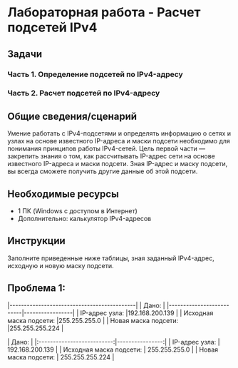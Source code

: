 # Лабораторная работа - Расчет подсетей IPv4 

## Задачи
### Часть 1. Определение подсетей по IPv4-адресу
### Часть 2. Расчет подсетей по IPv4-адресу

## Общие сведения/сценарий

   Умение работать с IPv4-подсетями и определять информацию о сетях и узлах на основе известного IP-адреса и маски подсети необходимо для понимания принципов работы IPv4-сетей. Цель первой части — закрепить знания о том, как рассчитывать IP-адрес сети на основе известного IP-адреса и маски подсети. Зная IP-адрес и маску подсети, вы всегда сможете получить другие данные об этой подсети.


## Необходимые ресурсы
  * 1 ПК (Windows с доступом в Интернет)
  * Дополнительно: калькулятор IPv4-адресов

## Инструкции
   Заполните приведенные ниже таблицы, зная заданный IPv4-адрес, исходную и новую маску подсети.


## Проблема 1:
|--------------------------------------------|
| Дано:                                      |
|--------------------------|-----------------|
| IP-адрес узла:           |192.168.200.139  |
| Исходная маска подсети:  |255.255.255.0    |
| Новая маска подсети:     |255.255.255.224  |

| Дано:                                      |
|:--------------------------:|----------------:|
| IP-адрес узла:             | 192.168.200.139 |
| Исходная маска подсети:    | 255.255.255.0   |
| Новая маска подсети:       | 255.255.255.224 |